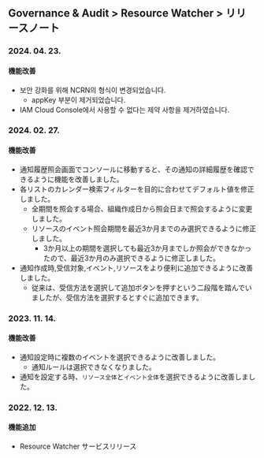 ## Governance & Audit > Resource Watcher > リリースノート

### 2024. 04. 23.

#### 機能改善

- 보안 강화를 위해 NCRN의 형식이 변경되었습니다.
  - appKey 부분이 제거되었습니다.
- IAM Cloud Console에서 사용할 수 없다는 제약 사항을 제거하였습니다.


### 2024. 02. 27.

#### 機能改善

- 通知履歴照会画面でコンソールに移動すると、その通知の詳細履歴を確認できるように機能を改善しました。
- 各リストのカレンダー検索フィルターを目的に合わせてデフォルト値を修正しました。
  - 全期間を照会する場合、組織作成日から照会日まで照会するように変更しました。
  - リソースのイベント照会期間を最近3か月までのみ選択できるように修正しました。
    - 3か月以上の期間を選択しても最近3か月までしか照会ができなかったので、最近3か月のみ選択できるように修正しました。
- 通知作成時,受信対象,イベント,リソースをより便利に追加できるように改善しました。
  - 従来は、受信方法を選択して追加ボタンを押すという二段階を踏んでいましたが、受信方法を選択するとすぐに追加できます。

### 2023. 11. 14.

#### 機能改善

- 通知設定時に複数のイベントを選択できるように改善しました。
  - 通知ルールは選択できなくなりました。
- 通知を設定する時、`リソース全体`と`イベント全体`を選択できるように改善しました。

### 2022. 12. 13.

#### 機能追加

- Resource Watcher サービスリリース
